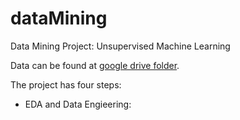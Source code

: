 # dataMining
Data Mining Project: Unsupervised Machine Learning

Data can be found at [google drive folder](https://drive.google.com/drive/u/1/folders/1yw2Y3cxsSXTgbTJg5nSaLs2cwNSPhWXl).
 
The project has four steps: 
- EDA and Data Engieering: 
